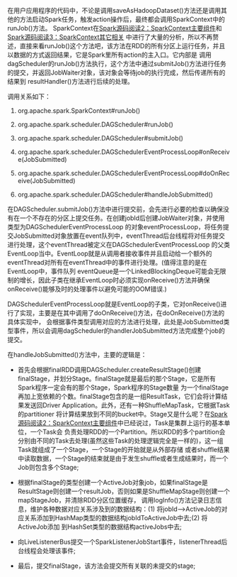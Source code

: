 在用户应用程序的代码中，不论是调用saveAsHadoopDataset()方法还是调用其他的方法启动Spark任务，触发action操作后，最终都会调用SparkContext中的runJob()方法。
SparkContext在[Spark源码阅读2：SparkContext主要组件](/Spark源码阅读2-SparkContext主要组件/)和[Spark源码阅读3：SparkContext其它相关](/Spark源码阅读3-SparkContext其它相关/)
中进行了大量的分析，所以不再赘述，直接来看runJob()这个方法吧，该方法在RDD的所有分区上运行任务，并且以数据的方式返回结果，它是Spark里所有action的主入口。它内部是
调用dagScheduler的runJob()方法执行，这个方法中通过submitJob()方法进行任务的提交，并返回JobWaiter对象，该对象会等待job的执行完成，然后传递所有的结果到
resultHandler()方法进行后续的处理。

调用关系如下：
  1. org.apache.spark.SparkContext#runJob()

  2. org.apache.spark.scheduler.DAGScheduler#runJob()

  3. org.apache.spark.scheduler.DAGScheduler#submitJob()

  4. org.apache.spark.scheduler.DAGSchedulerEventProcessLoop#onReceive(JobSubmitted)

  5. org.apache.spark.scheduler.DAGSchedulerEventProcessLoop#doOnReceive(JobSubmitted)

  6. org.apache.spark.scheduler.DAGScheduler#handleJobSubmitted()

在DAGScheduler.submitJob()方法中进行提交前，会先进行必要的检查以确保没有在一个不存在的分区上提交任务。在创建jobId后创建JobWaiter对象，并使用类型为DAGSchedulerEventProcessLoop
的对象eventProcessLoop，将任务提交JobSubmitted对象放置在event队列中，eventThread后台线程将对任务提交进行处理，这个eventThread被定义在DAGSchedulerEventProcessLoop
的父类EventLoop当中。EventLoop就是从调用者接收事件并且启动给一个额外的eventThread对所有在eventThread中的事件进行处理。(值得注意的是在EventLoop中，事件队列
eventQueue是一个LinkedBlockingDeque可能会无限制的增长，因此子类在继承EventLoop时必须实现onReceive()方法并确保onReceive()能够及时的处理事件以避免可能的OOM错误.)

DAGSchedulerEventProcessLoop就是EventLoop的子类，它对onReceive()进行了实现，主要是在其中调用了doOnReceive()方法，在doOnReceive()方法的具体实现中，
会根据事件类型调用对应的方法进行处理，此处是JobSubmitted类型事件，所以会调用dagScheduler的handlerJobSubmitted方法完成整个job的提交。

在handleJobSubmitted()方法中，主要的逻辑是：
  * 首先会根据finalRDD调用DAGScheduler.createResultStage()创建finalStage，并划分Stage。finalStage就是最后的那个Stage，它是所有Spark程序一定会有的那个Stage，Spark程序的Stage数量
  为一个finalStage再加上宽依赖的个数。finalStage包含的是一组ResultTask，它们会将计算结果发送回Driver Application。此外，还有一种ShuffleMapTask，它根据Task的partitioner
  将计算结果放到不同的bucket中。Stage又是什么呢？在[Spark源码阅读2：SparkContext主要组件](/Spark源码阅读2-SparkContext主要组件/)中已经说过，Task是集群上运行的基本单位，一个Task会
  负责处理RDD的一个Partition。所以RDD的多个partition会分别由不同的Task去处理(虽然这些Task的处理逻辑完全是一样的)，这一组Task就组成了一个Stage，一个Stage的开始就是从外部存储
  或者shuffle结果中读取数据，一个Stage的结束就是由于发生shuffle或者生成结果时，而一个Job则包含多个Stage;

  * 根据finalStage的类型创建一个ActiveJob对象job，如果finalStage是ResultStage则创建一个resultJob，否则如果是ShuffleMapStage则创建一个mapStageJob，并清除RDD分区位置缓存，
  调用logInfo()方法记录日志信息，维护各种数据对应关系涉及到的数据结构：(1) 将jobId-->ActiveJob的对应关系添加到HashMap类型的数据结构jobIdToActiveJob中去;(2) 将ActiveJob添加
  到HashSet类型的数据结构activeJobs中去;

  * 向LiveListenerBus提交一个SparkListenerJobStart事件，listenerThread后台线程会处理该事件;

  * 最后，提交finalStage，该方法会提交所有关联的未提交的stage;